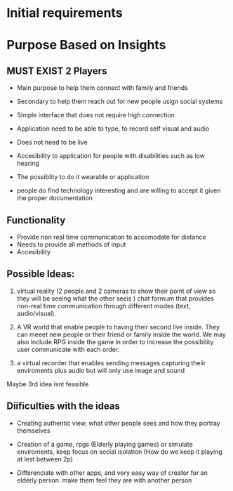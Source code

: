 # Initial requirements 

# Purpose Based on Insights 
## MUST EXIST 2 Players
* Main purpose to help them connect with family and friends
* Secondary to help them reach out for new people usign social systems 


* Simple interface that does not require high connection 
* Application need to be able to type, to record self visual and audio
* Does not need to be live
* Accesibility to application for people with disabilities such as low hearing 
* The possiblity to do it wearable or application
* people do find technology interesting and are willing to accept it given the proper documentation

## Functionality 

* Provide non real time communication to accomodate for distance
* Needs to provide all methods of input
* Accesibility

## Possible Ideas:
1. virtual reality (2 people and 2 cameras to show their point of view so they will be seeing what the other seeis ) chat formum that provides non-real time communication through different modes (text, audio/visual).
 
1. A VR world that enable people to having their second live inside. They can meeet new people or their friend or family inside the world. We may also include RPG inside the game in order to increase the possibility user communicate with each order.

1. a virtual recorder that enables sending messages capturing theiir enviroments plus audio but will only use image and sound  

Maybe 3rd idea isnt feasible 

## Diificulties with the ideas  

*  Creating authentic view, what other people sees and how they portray themselves

* Creation of a game, rpgs (Elderly playing games) or  simulate enviroments, keep focus on social isolation (How do we keep it playing at lest between 2p) 

* Differenciate with other apps, and very easy way of creator for an elderly person. make them feel they are with another person 
